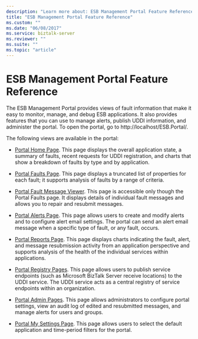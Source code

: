 ```yaml
---
description: "Learn more about: ESB Management Portal Feature Reference"
title: "ESB Management Portal Feature Reference"
ms.custom: ""
ms.date: "06/08/2017"
ms.service: biztalk-server
ms.reviewer: ""
ms.suite: ""
ms.topic: "article"
---
```

# ESB Management Portal Feature Reference
The ESB Management Portal provides views of fault information that make it easy to monitor, manage, and debug ESB applications. It also provides features that you can use to manage alerts, publish UDDI information, and administer the portal. To open the portal, go to http://localhost/ESB.Portal/.  
  
 The following views are available in the portal:  
  
-   [Portal Home Page](../esb-toolkit/portal-home-page.md). This page displays the overall application state, a summary of faults, recent requests for UDDI registration, and charts that show a breakdown of faults by type and by application.  
  
-   [Portal Faults Page](../esb-toolkit/portal-faults-page.md). This page displays a truncated list of properties for each fault; it supports analysis of faults by a range of criteria.  
  
-   [Portal Fault Message Viewer](../esb-toolkit/portal-fault-message-viewer.md). This page is accessible only though the Portal Faults page. It displays details of individual fault messages and allows you to repair and resubmit messages.  
  
-   [Portal Alerts Page](../esb-toolkit/portal-alerts-page.md). This page allows users to create and modify alerts and to configure alert email settings. The portal can send an alert email message when a specific type of fault, or any fault, occurs.  
  
-   [Portal Reports Page](../esb-toolkit/portal-reports-page.md). This page displays charts indicating the fault, alert, and message resubmission activity from an application perspective and supports analysis of the health of the individual services within applications.  
  
-   [Portal Registry Pages](../esb-toolkit/portal-registry-pages.md). This page allows users to publish service endpoints (such as Microsoft BizTalk Server receive locations) to the UDDI service. The UDDI service acts as a central registry of service endpoints within an organization.  
  
-   [Portal Admin Pages](../esb-toolkit/portal-admin-pages.md). This page allows administrators to configure portal settings, view an audit log of edited and resubmitted messages, and manage alerts for users and groups.  
  
-   [Portal My Settings Page](../esb-toolkit/portal-my-settings-page.md). This page allows users to select the default application and time-period filters for the portal.
